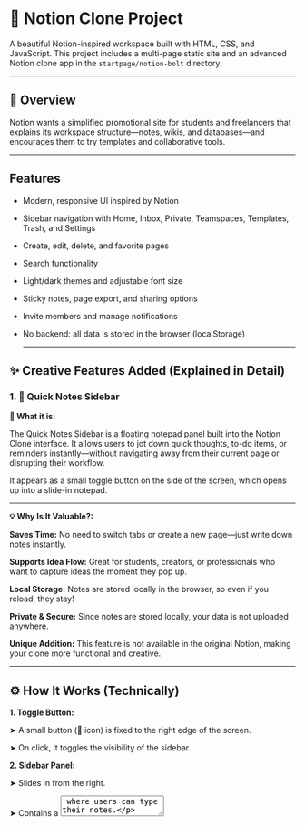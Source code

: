 # 📝 Notion Clone Project

A beautiful Notion-inspired workspace built with HTML, CSS, and JavaScript. This project includes a multi-page static site and an advanced Notion clone app in the `startpage/notion-bolt` directory.

--- 
## 📌 Overview

Notion wants a simplified promotional site for students and freelancers that explains its workspace structure—notes, wikis, and databases—and encourages them to try templates and collaborative tools.

---

## Features

- Modern, responsive UI inspired by Notion
- Sidebar navigation with Home, Inbox, Private, Teamspaces, Templates, Trash, and Settings
- Create, edit, delete, and favorite pages
- Search functionality
- Light/dark themes and adjustable font size
- Sticky notes, page export, and sharing options
- Invite members and manage notifications
- No backend: all data is stored in the browser (localStorage)

  ---

## ✨ Creative Features Added (Explained in Detail)

### 1. 📝 Quick Notes Sidebar

**🧾 What it is:** 

The Quick Notes Sidebar is a floating notepad panel built into the Notion Clone interface. It allows users to jot down quick thoughts, to-do items, or reminders instantly—without navigating away from their current page or disrupting their workflow.

It appears as a small toggle button on the side of the screen, which opens up into a slide-in notepad.

---
**💡 Why Is It Valuable?:** 

   **Saves Time:** No need to switch tabs or create a new page—just write down notes instantly.

   **Supports Idea Flow:** Great for students, creators, or professionals who want to capture ideas the moment they pop up.

   **Local Storage:** Notes are stored locally in the browser, so even if you reload, they stay!

   **Private & Secure:** Since notes are stored locally, your data is not uploaded anywhere.

   **Unique Addition:** This feature is not available in the original Notion, making your clone more functional and creative.

---
## ⚙️ How It Works (Technically)

**1. Toggle Button:**

➤ A small button (📝 icon) is fixed to the right edge of the screen.

➤ On click, it toggles the visibility of the sidebar.

**2. Sidebar Panel:**

➤ Slides in from the right.

➤ Contains a <textarea> where users can type their notes.

**3. Save Notes:**

➤ Uses JavaScript + localStorage to save the notes in the browser.

➤ Notes persist even after page reload.

**4. Close Button:**

➤ Users can hide the sidebar anytime by clicking the close (❌) icon.

---

## 🌐 Example UI Flow:
Click 📝 → Sidebar slides in → Type something → It auto-saves using localStorage → Close it anytime.

---

## 🛠️ Technologies Used
- **HTML5** –Pages for note categories, embedded videos, and real-time collaboration promo

- **CSS3** – Soft typography, collapsible menus, floating sidebars

- **JavaScript** – Toggle views (list, Kanban), collapsible blocks, copy-to-clipboard
  
- **Google Fonts** – Clean, modern typography
  
- **Figma (Design Phase)** – Layout of dashboard, note blocks, and call-to-action sections
---



## 📁 Folder Structure

```
/ (root)
├── index.html                # Main landing page
├── styles.css                # Main styles
├── script.js                 # Header navigation logic
├── [other HTML pages]        # login, calendar, mail, ai, enterprise, pricing, etc.
├── assets/                   # Images, icons, videos
├── startpage/
│   └── notion-bolt/          # Advanced Notion clone app
│       ├── index.html
│       ├── styles.css
│       ├── script.js
│       ├── package.json
│       └── ...
```

## 🚀 How to Run the Project

1. Clone this repository:
   ```bash
   git clone https://github.com/RaginiSingh2024/Notion-Clone-Project.git
   ```

2. Open the folder and run the HTML file in your browser:
   ```bash
   cd Notion-clone-project
   open index.html   # or double-click the file manually
   ```

---

## 🌐 Live Demo

> Deployed via GitHub Pages:  
> [https://RaginiSingh2024.github.io/Notion-Clone-Project/](https://RaginiSingh2024.github.io/Notion-Clone-Project/)

---


## 📈 Future Enhancements

**🔒User Authentication**

Implement login/signup functionality using Firebase or OAuth to allow personalized note-taking and workspace management.

**🌙 Dark Mode Toggle**

Add a dark/light mode switch using CSS variables and JavaScript for better accessibility and user preference.

**📤 Cloud Syncing**

Store notes and pages on cloud databases (e.g., Firebase, Supabase) for cross-device support and data safety.

**🧩 Custom Templates**

Allow users to create and save their own templates for docs, wikis, and kanban boards.


**📅 Calendar & Reminders Integration**

Integrate a calendar system with the ability to set tasks, events, and automated reminders.


**📝 Markdown Support**

Enable users to write notes in markdown syntax and preview formatted output live.


**🧠 AI Summarizer / Assistant**

Add a basic AI assistant to help summarize long notes or suggest tags automatically.


**💬 Collaboration Support**

Introduce shared pages or live collaborative editing with WebSocket or Firebase Realtime DB.


**📎 File Attachments**
Let users upload and attach files/images within their pages or notes.


**🔍 Advanced Search**
Implement a smarter, fuzzy search to help users find any content across the workspace instantly.

---

## 🔗 Additional Resources

- 🎨 **Figma Prototype For Website:** [View UI Design](https://www.figma.com/design/zahiyoE4ROINoXP8fxze8g/Notion-Clone-Project?node-id=0-1&t=Q0kXyw3YA5KfXx7f-1)
- 🎨 **Figma Prototype For App:** [View UI Design](https://www.figma.com/design/zahiyoE4ROINoXP8fxze8g/Notion-Clone-Project?node-id=13-18&t=Q0kXyw3YA5KfXx7f-1)
- 📊 **Business Model Canvas:** [View Document](https://docs.google.com/spreadsheets/d/1jN0wnT8u4Vzsxdn18lJOmF0uYwDTc9JhzG5Pq_0VOLY/edit?usp=sharing)

---

## 📬 Contact

Created by Ragini Singh
GitHub: [https://github.com/RaginiSingh2024](https://github.com/RaginiSingh2024)  
Email: raginisingh.sejal@gmail.com

---
